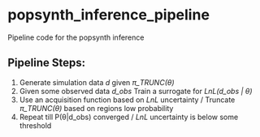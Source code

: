 # popsynth_inference_pipeline
Pipeline code for the popsynth inference 

## Pipeline Steps:
1. Generate simulation data _d_ given _π_TRUNC(θ)_
2. Given some observed data _d_obs_ Train a surrogate for _LnL(d_obs | θ)_
3. Use an acquisition function based on _LnL_ uncertainty / Truncate _π_TRUNC(θ)_ based on regions low probability
4. Repeat till P(θ|d_obs) converged / _LnL_ uncertainty is below some threshold
